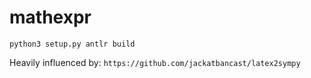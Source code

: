 # mathexpr
```
python3 setup.py antlr build
```


Heavily influenced by:
`https://github.com/jackatbancast/latex2sympy`
